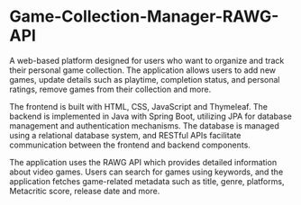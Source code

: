# Game-Collection-Manager-RAWG-API
A web-based platform designed for users who want to organize and track their personal game collection. The application allows users to add new games, update details such as playtime, completion status, and personal ratings, remove games from their collection and more.

The frontend is built with HTML, CSS, JavaScript and Thymeleaf. The backend is implemented in Java with Spring Boot, utilizing JPA for database management and authentication mechanisms. The database is managed using a relational database system, and RESTful APIs facilitate communication between the frontend and backend components.

The application uses the RAWG API which provides detailed information about video games. Users can search for games using keywords, and the application fetches game-related metadata such as title, genre, platforms, Metacritic score, release date and more.

